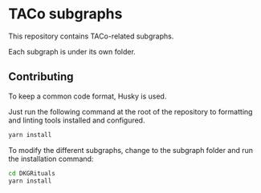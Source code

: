# TACo subgraphs
This repository contains TACo-related subgraphs.

Each subgraph is under its own folder.

## Contributing
To keep a common code format, Husky is used.

Just run the following command at the root of the repository to formatting and linting tools
installed and configured.

```bash
yarn install
```

To modify the different subgraphs, change to the subgraph folder and run the installation command:

```bash
cd DKGRituals
yarn install
```
